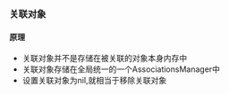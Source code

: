 ### 关联对象

#### 原理

* 关联对象并不是存储在被关联的对象本身内存中
* 关联对象存储在全局统一的一个AssociationsManager中
* 设置关联对象为nil,就相当于移除关联对象

